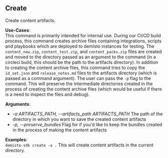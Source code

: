 
## Create
Create content artifacts.

**Use-Cases**:  
This command is primarily intended for internal use. During our CI/CD build process, this command creates archive files containing integrations, scripts and playbooks which are deployed to demisto instances for testing. The `content_new.zip`, `content_test.zip`, and `content_packs.zip` files are created and moved to the directory passed as an argument to the command (in a circleci build, this should be the path to the artifacts directory). In addition to creating the content archive files, this command tries to copy the `id_set.json` and `release_notes.md` files to the artifacts directory (which is passed as a command argument). The user can pass the `-p` flag to the command. This will preserve the intermediate directories created in the process of creating the content archive files (which would be useful if there is a need to inspect the files and debug).

**Arguments**:
* *-a ARTIFACTS_PATH, --artifacts_path ARTIFACTS_PATH*
                        The path of the directory in which you want to save
                        the created content artifacts
* *-p, --preserve_bundles*
                        Flag for if you'd like to keep the bundles created in
                        the process of making the content artifacts

**Examples**:  
`demisto-sdk create -a .`
This will create content artifacts in the current directory.
